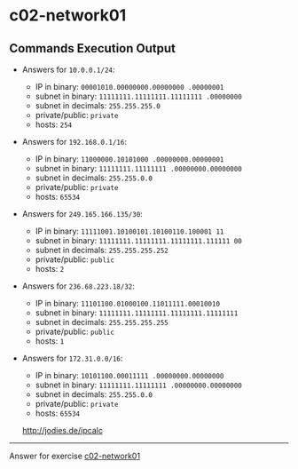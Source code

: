 # c02-network01

## Commands Execution Output

- Answers for `10.0.0.1/24`:

  - IP in binary: `00001010.00000000.00000000 .00000001`
  - subnet in binary: `11111111.11111111.11111111 .00000000` 
  - subnet in decimals: `255.255.255.0`
  - private/public: `private`
  - hosts: `254`

- Answers for `192.168.0.1/16`:

  - IP in binary: `11000000.10101000 .00000000.00000001`
  - subnet in binary: `11111111.11111111 .00000000.00000000` 
  - subnet in decimals: `255.255.0.0`
  - private/public: `private`
  - hosts: `65534`

- Answers for `249.165.166.135/30`:

  - IP in binary: `11111001.10100101.10100110.100001 11`
  - subnet in binary: `11111111.11111111.11111111.111111 00` 
  - subnet in decimals: `255.255.255.252`
  - private/public: `public`
  - hosts: `2`

- Answers for `236.68.223.18/32`:

  - IP in binary: `11101100.01000100.11011111.00010010`
  - subnet in binary: `11111111.11111111.11111111.11111111` 
  - subnet in decimals: `255.255.255.255`
  - private/public: `public`
  - hosts: `1`

- Answers for `172.31.0.0/16`:

  - IP in binary: `10101100.00011111 .00000000.00000000`
  - subnet in binary: `11111111.11111111 .00000000.00000000` 
  - subnet in decimals: `255.255.0.0`
  - private/public: `private`
  - hosts: `65534`

  http://jodies.de/ipcalc

<!-- Don't change anything below this point-->
***
Answer for exercise [c02-network01](https://github.com/devopsacademyau/academy/blob/893381c6f0b69434d9e8597d3d4b1c17f9bc1371/classes/02class/exercises/c02-network01/README.md)